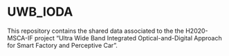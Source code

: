 # UWB_IODA
This repository contains the shared data associated to the the H2020-MSCA-IF project “Ultra Wide Band Integrated Optical-and-Digital Approach for Smart Factory and Perceptive Car”.
